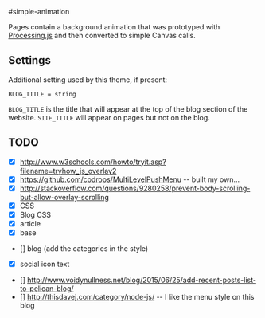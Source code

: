 #simple-animation

Pages contain a background animation that was prototyped with [Processing.js](http://processingjs.org>)  and then converted to simple Canvas calls.

## Settings

Additional setting used by this theme, if present:

    BLOG_TITLE = string

``BLOG_TITLE`` is the title that will appear at the top of the blog section of the website. ``SITE_TITLE`` will appear on pages but not on the blog.

## TODO

- [x] http://www.w3schools.com/howto/tryit.asp?filename=tryhow_js_overlay2
- [x]  https://github.com/codrops/MultiLevelPushMenu -- built my own... 
- [x]  http://stackoverflow.com/questions/9280258/prevent-body-scrolling-but-allow-overlay-scrolling 
- [x] CSS
- [x] Blog CSS
- [x] article
- [x] base
- [] blog (add the categories in the style)
- [x] social icon text 
- [] http://www.voidynullness.net/blog/2015/06/25/add-recent-posts-list-to-pelican-blog/
- [] http://thisdavej.com/category/node-js/ -- I like the menu style on this blog
